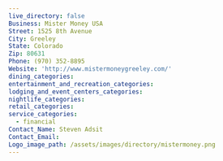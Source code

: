 ```yaml
---
live_directory: false
Business: Mister Money USA
Street: 1525 8th Avenue
City: Greeley
State: Colorado
Zip: 80631
Phone: (970) 352-8895
Website: 'http://www.mistermoneygreeley.com/'
dining_categories:
entertainment_and_recreation_categories:
lodging_and_event_centers_categories:
nightlife_categories:
retail_categories:
service_categories:
  - financial
Contact_Name: Steven Adsit
Contact_Email:
Logo_image_path: /assets/images/directory/mistermoney.png
---
```



